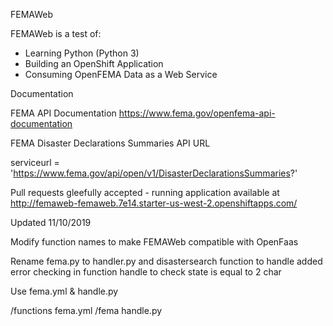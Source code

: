 FEMAWeb

FEMAWeb is a test of:
* Learning Python (Python 3)
* Building an OpenShift Application
* Consuming OpenFEMA Data as a Web Service

Documentation

FEMA API Documentation
https://www.fema.gov/openfema-api-documentation

FEMA Disaster Declarations Summaries API URL

serviceurl = 'https://www.fema.gov/api/open/v1/DisasterDeclarationsSummaries?'

Pull requests gleefully accepted - running application available at
http://femaweb-femaweb.7e14.starter-us-west-2.openshiftapps.com/

Updated 11/10/2019

Modify function names to make FEMAWeb compatible with OpenFaas

Rename fema.py to handler.py and disastersearch function to handle
added error checking in function handle to check state is equal to 2 char 

Use fema.yml & handle.py 

/functions
  fema.yml
  /fema
    handle.py
